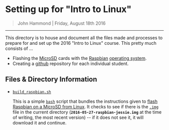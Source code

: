 Setting up for "Intro to Linux"
========================

> John Hammond | Friday, August 18th 2016
 
---------------------------------------------------------

This directory is to house and document all the files made and processes to prepare for and set up the 2016 "Intro to Linux" course. This pretty much consists of ...

* Flashing the [MicroSD] cards with the [Raspbian][Raspbian] [operating system].
* Creating a [github] repository for each individual student.



Files & Directory Information
--------------

* [`build_raspbian.sh`](build_raspbian.sh)
    
    This is a simple [`bash`][bash] script that bundles the instructions given to [flash Raspbian on a MicroSD from Linux](https://www.raspberrypi.org/documentation/installation/installing-images/linux.md). It checks to see if there is the [`.img`][IMG] file in the current directory (__`2016-05-27-raspbian-jessie.img`__ at the time of writing, the most recent version) -- if it does not see it, it will download it and continue.


[MicroSD]: https://en.wikipedia.org/wiki/MicroSD
[Raspbian]: https://www.raspberrypi.org/downloads/raspbian/
[operating system]: https://en.wikipedia.org/wiki/Operating_system
[operating systems]: https://en.wikipedia.org/wiki/Operating_system
[github]: https://github.com/
[bash]: https://en.wikipedia.org/wiki/Bash_(Unix_shell)
[IMG]: https://en.wikipedia.org/wiki/IMG_(file_format)